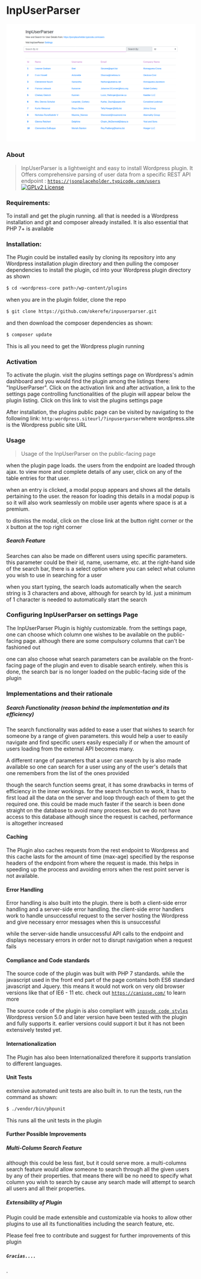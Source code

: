 
# InpUserParser
![Screenshot of the InpUserParser Public Facing Page](public/img/inpuser_shot.png)

### About
>InpUserParser is a lightweight and easy to install Wordpress plugin.
It Offers comprehensive parsing of user data from a specific REST API endpoint : [`https://jsonplaceholder.typicode.com/users`](https://jsonplaceholder.typicode.com/users)
>[![GPLv2 License](https://img.shields.io/badge/license-GPL--2.0-orange)](https://github.com/10up/wp_mock/blob/trunk/LICENSE.md)



### Requirements:
To install and get the plugin running. all that is needed is a Wordpress installation and git and composer already installed.
It is also essential that PHP 7+ is available


### Installation:
The Plugin could be installed easily by cloning its repository into any Wordpress installation plugin directory
and then pulling the composer dependencies
to install the plugin, cd into your Wordpress plugin directory as shown

```bash
$ cd <wordpress-core path>/wp-content/plugins
```

when you are in the plugin folder, clone the repo

```bash
$ git clone https://github.com/okerefe/inpuserparser.git
```
and then download the composer dependencies as shown:

```bash
$ composer update
```
This is all you need to get the Wordpress plugin running

### Activation
To activate the plugin. visit the plugins settings page on Wordpress's admin dashboard and you would find the plugin among the listings there: "InpUserParser".
Click on the activation link and after activation, a link to the settings page controlling functionalities of the plugin will appear below the plugin listing. Click on this link to visit the plugins settings page


After installation, the plugins public page can be visited by navigating to the following link: ```http:wordpress.siteurl/?inpuserparser```where wordpress.site is the Wordpress public site URL


### Usage
> Usage of the InpUserParser on the public-facing page

when the plugin page loads. the users from the endpoint are loaded through ajax.
to view more and complete details of any user, click on any of the table entries for that user.

when an entry is clicked, a modal popup appears and shows all the details pertaining to the user.
the reason for loading this details in a modal popup is so it will also work seamlessly on mobile user agents where space is at a premium.

to dismiss the modal, click on the close link at the button right corner or the ```X``` button at the top right corner

##### Search Feature
Searches can also be made on different users using specific parameters. 
this parameter could be their id, name, username, etc.
at the right-hand side of the search bar, there is a select option where you can select what column you wish to use in searching for a user

when you start typing, the search  loads automatically when the search string is 3 characters and above, although for search by Id. just a minimum of 1 character is needed to automatically start the search


### Configuring InpUserParser on settings Page
The InpUserParser Plugin is highly customizable.
from the settings page, one can choose which column one wishes to be available on the public-facing page. although there are some compulsory columns that can't be fashioned out

one can also choose what search parameters can be available on the front-facing page of the plugin and even to disable search entirely.
when this is done, the search bar is no longer loaded on the public-facing side of the plugin


### Implementations and their rationale

##### Search Functionality (reason behind the implementation and its efficiency)
The search functionality was added to ease a user that wishes to search for someone by a range of given parameters. this would help a user to easily navigate and find specific users easily especially if or when the amount of users loading from the external API becomes many.

A different range of parameters that a user can search by is also made available so one can search for a user using any of the user's details that one remembers from the list of the ones provided

though the search function seems great, it has some drawbacks in terms of efficiency in the inner workings. for the search function to work, it has to first load all the data on the server and loop through each of them to get the required one.
this could be made much faster if the search is been done straight on the database to avoid many processes. but we do not have access to this database
although since the request is cached, performance is altogether increased


#### Caching
The Plugin also caches requests from the rest endpoint to Wordpress and this cache lasts for the amount of time (max-age) specified by the response headers of the endpoint from where the request is made.
this helps in speeding up the process and avoiding errors when the rest point server is not available.

#### Error Handling
Error handling is also built into the plugin. there is both a client-side error handling and a server-side error handling.
the client-side error handlers work to handle unsuccessful request to the server hosting the Wordpress and give necessary error messages when this is unsuccessful

while the server-side handle unsuccessful API calls to the endpoint and displays necessary errors in order not to disrupt navigation when a request fails

#### Compliance and Code standards
The source code of the plugin was built with PHP 7 standards. while the javascript used in the front end part of the page contains both ES6 standard javascript and Jquery.
this means it would not work on very old browser versions like that of IE6 - 11 etc. check out [`https://caniuse.com/`](https://caniuse.com/) to learn more

The source code of the plugin is also compliant with [`inpsyde code styles`](https://github.com/inpsyde/php-coding-standards)
Wordpress version 5.0 and later version have been tested with the plugin and fully supports it. earlier versions could support it but it has not been extensively tested yet.

#### Internationalization
The Plugin has also been Internationalized therefore it supports translation to different languages.


#### Unit Tests
extensive automated unit tests are also built in.
to run the tests, run the command as shown:
```bash
$ ./vendor/bin/phpunit
```
This runs all the unit tests in the plugin
#### Further Possible Improvements
##### Multi-Column Search Feature
although this could be less fast, but it could serve more. a multi-columns search feature would allow someone to search through all the given users by any of their properties. that means there will be no need to specify what column you wish to search by cause any search made will attempt to search all users and all their properties.

##### Extensibility of Plugin
Plugin could be made extensible and customizable via hooks to allow other plugins to use all its functionalities including the search feature, etc.

Please feel free to contribute and suggest for further improvements of this plugin
##### ```Gracias....```



.
